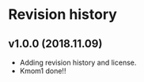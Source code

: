 Revision history
=======================



v1.0.0 (2018.11.09)
---------------------------

* Adding revision history and license.
* Kmom1 done!!
